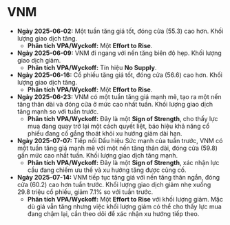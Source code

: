 # VNM

- **Ngày 2025-06-02:** Một tuần tăng giá tốt, đóng cửa (55.3) cao hơn. Khối lượng giao dịch tăng.
    - **Phân tích VPA/Wyckoff:** Một **Effort to Rise**.
- **Ngày 2025-06-09:** VNM đi ngang với nến tăng biên độ hẹp. Khối lượng giao dịch giảm.
    - **Phân tích VPA/Wyckoff:** Tín hiệu **No Supply**.
- **Ngày 2025-06-16:** Cổ phiếu tăng giá tốt, đóng cửa (56.6) cao hơn. Khối lượng giao dịch tăng.
    - **Phân tích VPA/Wyckoff:** Một **Effort to Rise**.
- **Ngày 2025-06-23:** VNM có một tuần tăng giá mạnh mẽ, tạo ra một nến tăng thân dài và đóng cửa ở mức cao nhất tuần. Khối lượng giao dịch tăng mạnh so với tuần trước.
    - **Phân tích VPA/Wyckoff:** Đây là một **Sign of Strength**, cho thấy lực mua đang quay trở lại một cách quyết liệt, báo hiệu khả năng cổ phiếu đang cố gắng thoát khỏi xu hướng giảm dài hạn.
- **Ngày 2025-07-07:** Tiếp nối Dấu hiệu Sức mạnh của tuần trước, VNM có một tuần tăng giá mạnh mẽ với một nến tăng thân dài, đóng cửa (59.8) gần mức cao nhất tuần. Khối lượng giao dịch tăng mạnh.
    - **Phân tích VPA/Wyckoff:** Đây là một **Sign of Strength**, xác nhận lực cầu đang chiếm ưu thế và xu hướng tăng được củng cố.
- **Ngày 2025-07-14:** VNM tiếp tục tăng giá với nến tăng thân ngắn, đóng cửa (60.2) cao hơn tuần trước. Khối lượng giao dịch giảm nhẹ xuống 29.8 triệu cổ phiếu, giảm 7.1% so với tuần trước.
    - **Phân tích VPA/Wyckoff:** Một **Effort to Rise** với khối lượng giảm. Mặc dù giá vẫn tăng nhưng việc khối lượng giảm có thể cho thấy lực mua đang chậm lại, cần theo dõi để xác nhận xu hướng tiếp theo.


